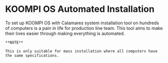 # KOOMPI OS Automated Installation

To set up KOOMPI OS with Calamares system installation tool on hundreds of computers is a pain in life for production line team. This tool aims to make their lives easier through making everything is automated.

    **NOTE**

    This is only suitable for mass installation where all computers have the same specifications.
